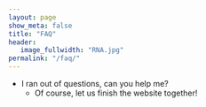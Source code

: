 ```yaml
---
layout: page
show_meta: false
title: "FAQ"
header:
   image_fullwidth: "RNA.jpg"
permalink: "/faq/"
---
```


* I ran out of questions, can you help me?
  - Of course, let us finish the website together!
